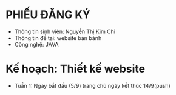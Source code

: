 # PHIẾU ĐĂNG KÝ
- Thông tin sinh viên: Nguyễn Thị Kim Chi
- Thông tin đề tại: website bán bánh 
- Công nghệ: JAVA
# Kế hoạch: Thiết kế website
- Tuần 1: Ngày bắt đầu (5/9) trang chủ ngày kết thúc 14/9(push)
